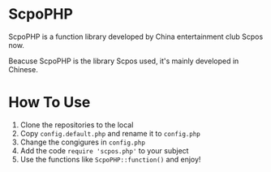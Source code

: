 # ScpoPHP

ScpoPHP is a function library developed by China entertainment club Scpos now.

Beacuse ScpoPHP is the library Scpos used, it's mainly developed in Chinese.

# How To Use

1. Clone the repositories to the local
2. Copy `config.default.php` and rename it to `config.php`
3. Change the congigures in `config.php`
4. Add the code `require 'scpos.php'` to your subject
5. Use the functions like `ScpoPHP::function()` and enjoy!
